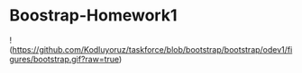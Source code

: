 # Boostrap-Homework1
!(https://github.com/Kodluyoruz/taskforce/blob/bootstrap/bootstrap/odev1/figures/bootstrap.gif?raw=true)
